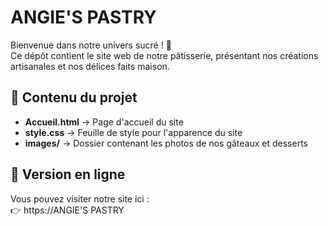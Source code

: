 # ANGIE'S PASTRY

Bienvenue dans notre univers sucré ! 🍰  
Ce dépôt contient le site web de notre pâtisserie, présentant nos créations artisanales et nos délices faits maison.

## 📂 Contenu du projet
- **Accueil.html** → Page d'accueil du site
- **style.css** → Feuille de style pour l'apparence du site
- **images/** → Dossier contenant les photos de nos gâteaux et desserts

## 🚀 Version en ligne
Vous pouvez visiter notre site ici :  
👉 https://ANGIE'S PASTRY

